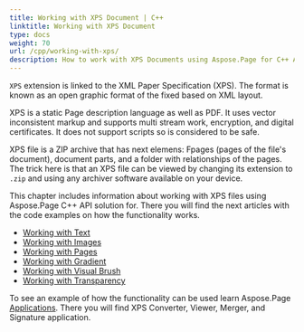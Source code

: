 ```yaml
---
title: Working with XPS Document | C++
linktitle: Working with XPS Document
type: docs
weight: 70
url: /cpp/working-with-xps/
description: How to work with XPS Documents using Aspose.Page for C++ API solution? There are articles on how to work with text, gradient, image, and pages of XPS files.
---
```


`XPS` extension is linked to the XML Paper Specification (XPS). The format is known as an open graphic format of the fixed based on XML layout.

XPS is a static Page description language as well as PDF. It uses vector inconsistent markup and supports multi stream work, encryption, and digital certificates. It does not support scripts so is considered to be safe.

XPS file is a ZIP archive that has next elemens: Fpages (pages of the file's document), document parts, and a folder with relationships of the pages. The trick here is that an XPS file can be viewed by changing its extension to `.zip` and using any archiver software available on your device.

This chapter includes information about working with XPS files using Aspose.Page C++ API solution for. There you will find the next articles with the code examples on how the functionality works.


- [Working with Text](https://docs.aspose.com/page/cpp/working-with-text/)
- [Working with Images](https://docs.aspose.com/page/cpp/working-with-images/)
- [Working with Pages](https://docs.aspose.com/page/cpp/working-with-pages/)
- [Working with Gradient](https://docs.aspose.com/page/cpp/working-with-gradient/)
- [Working with Visual Brush](https://docs.aspose.com/page/cpp/working-with-visual-brush/)
- [Working with Transparency](https://docs.aspose.com/page/cpp/working-with-transparency/)

To see an example of how the functionality can be used learn Aspose.Page [Applications](https://products.aspose.app/page/applications). There you will find XPS Converter, Viewer, Merger, and Signature application.

